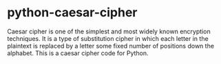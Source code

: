 # python-caesar-cipher
Caesar cipher is one of the simplest and most widely known encryption techniques. It is a type of substitution cipher in which each letter in the plaintext is replaced by a letter some fixed number of positions down the alphabet. This is a caesar cipher code for Python.
